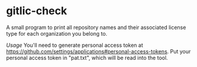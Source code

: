 # gitlic-check
A small program to print all repository names and their associated license type for each organization you belong to.

*Usage*
You'll need to generate personal access token at https://github.com/settings/applications#personal-access-tokens. Put your personal access token in "pat.txt", which will be read into the tool.
